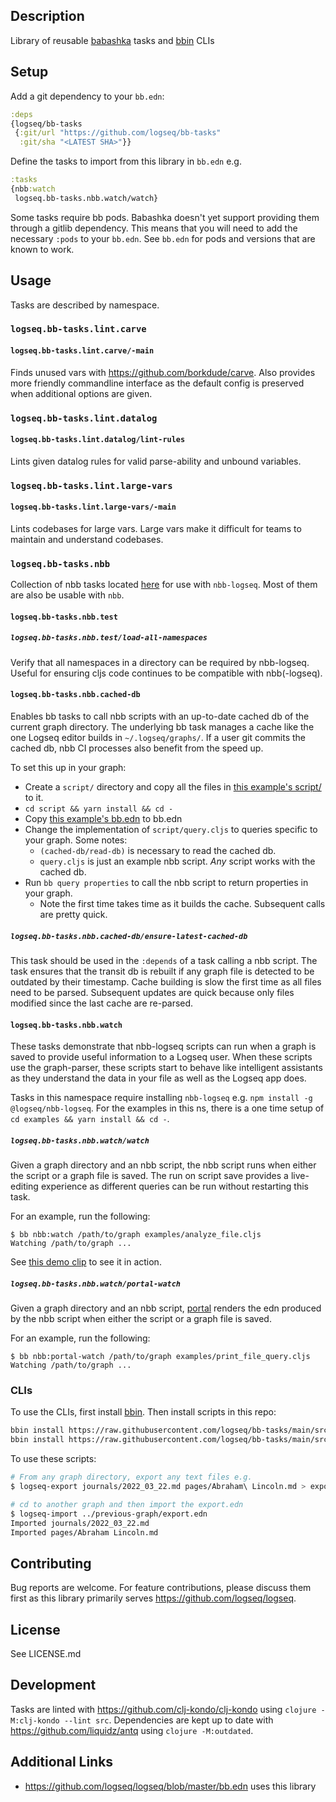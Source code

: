 ## Description

Library of reusable [babashka](https://github.com/babashka/babashka) tasks
and [bbin](https://github.com/babashka/bbin) CLIs

## Setup

Add a git dependency to your `bb.edn`:

```clojure
:deps
{logseq/bb-tasks
 {:git/url "https://github.com/logseq/bb-tasks"
  :git/sha "<LATEST SHA>"}}
```

Define the tasks to import from this library in `bb.edn` e.g.

```clojure
:tasks
{nbb:watch
 logseq.bb-tasks.nbb.watch/watch}
```

Some tasks require bb pods. Babashka doesn't yet support providing them through
a gitlib dependency. This means that you will need to add the necessary `:pods`
to your `bb.edn`. See `bb.edn` for pods and versions that are known to work.

## Usage

Tasks are described by namespace.

### `logseq.bb-tasks.lint.carve`

#### `logseq.bb-tasks.lint.carve/-main`

Finds unused vars with https://github.com/borkdude/carve. Also provides more
friendly commandline interface as the default config is preserved when
additional options are given.

### `logseq.bb-tasks.lint.datalog`

#### `logseq.bb-tasks.lint.datalog/lint-rules`

Lints given datalog rules for valid parse-ability and unbound variables.

### `logseq.bb-tasks.lint.large-vars`

#### `logseq.bb-tasks.lint.large-vars/-main`

Lints codebases for large vars. Large vars make it difficult for teams to
maintain and understand codebases.

### `logseq.bb-tasks.nbb`

Collection of nbb tasks located
[here](https://github.com/logseq/bb-tasks/tree/main/src/logseq/bb_tasks/nbb) for use with `nbb-logseq`. Most of them are also be usable with `nbb`.

#### `logseq.bb-tasks.nbb.test`

##### `logseq.bb-tasks.nbb.test/load-all-namespaces`

Verify that all namespaces in a directory can be required by nbb-logseq. Useful
for ensuring cljs code continues to be compatible with nbb(-logseq).

#### `logseq.bb-tasks.nbb.cached-db`

Enables bb tasks to call nbb scripts with an up-to-date cached db
of the current graph directory. The underlying bb task manages a cache like the
one Logseq editor builds in `~/.logseq/graphs/`. If a user git commits the
cached db, nbb CI processes also benefit from the speed up.

To set this up in your graph:
- Create a `script/` directory and copy all the files in [this example's script/](https://github.com/logseq/docs/tree/master/script) to it.
- `cd script && yarn install && cd -`
- Copy [this example's bb.edn](https://github.com/logseq/docs/blob/master/bb.edn) to bb.edn
- Change the implementation of `script/query.cljs` to queries specific to your graph. Some notes:
  - `(cached-db/read-db)` is necessary to read the cached db.
  - `query.cljs` is just an example nbb script. _Any_ script works with the cached db.
- Run `bb query properties` to call the nbb script to return properties in your graph.
  - Note the first time takes time as it builds the cache. Subsequent calls are pretty quick.

##### `logseq.bb-tasks.nbb.cached-db/ensure-latest-cached-db`

This task should be used in the `:depends` of a task calling a nbb script. The
task ensures that the transit db is rebuilt if any graph file is detected to be
outdated by their timestamp. Cache building is slow the first time as all files
need to be parsed. Subsequent updates are quick because only files modified
since the last cache are re-parsed.

#### `logseq.bb-tasks.nbb.watch`

These tasks demonstrate that nbb-logseq scripts can run when a graph is saved to
provide useful information to a Logseq user. When these scripts use the graph-parser, these scripts
start to behave like intelligent assistants as they understand the data in your file as well as the Logseq app does.

Tasks in this namespace require installing `nbb-logseq` e.g. `npm install -g
@logseq/nbb-logseq`. For the examples in this ns, there is a one time setup of
`cd examples && yarn install && cd -`.

##### `logseq.bb-tasks.nbb.watch/watch`

Given a graph directory and an nbb script, the nbb script runs when either the
script or a graph file is saved. The run on script save provides a live-editing
experience as different queries can be run without restarting this task.

For an example, run the following:

```
$ bb nbb:watch /path/to/graph examples/analyze_file.cljs
Watching /path/to/graph ...
```

See [this demo
clip](https://www.loom.com/share/20debb49fdd64e77ae83056289750b0f) to see it in
action.

##### `logseq.bb-tasks.nbb.watch/portal-watch`

Given a graph directory and an nbb script,
[portal](https://github.com/djblue/portal) renders the edn produced by the nbb
script when either the script or a graph file is saved.

For an example, run the following:

```
$ bb nbb:portal-watch /path/to/graph examples/print_file_query.cljs
Watching /path/to/graph ...
```

### CLIs

To use the CLIs, first install [bbin](https://github.com/babashka/bbin). Then install
scripts in this repo:

```sh
bbin install https://raw.githubusercontent.com/logseq/bb-tasks/main/src/logseq/bb_tasks/bin/logseq_import.clj && \
bbin install https://raw.githubusercontent.com/logseq/bb-tasks/main/src/logseq/bb_tasks/bin/logseq_export.clj
```

To use these scripts:

```sh
# From any graph directory, export any text files e.g.
$ logseq-export journals/2022_03_22.md pages/Abraham\ Lincoln.md > export.edn

# cd to another graph and then import the export.edn
$ logseq-import ../previous-graph/export.edn
Imported journals/2022_03_22.md
Imported pages/Abraham Lincoln.md
```

## Contributing

Bug reports are welcome. For feature contributions, please discuss
them first as this library primarily serves https://github.com/logseq/logseq.

## License

See LICENSE.md

## Development

Tasks are linted with https://github.com/clj-kondo/clj-kondo using `clojure
-M:clj-kondo --lint src`. Dependencies are kept up to date with
https://github.com/liquidz/antq using `clojure -M:outdated`.

## Additional Links
* https://github.com/logseq/logseq/blob/master/bb.edn uses this library
